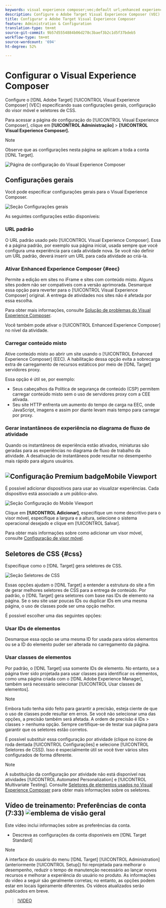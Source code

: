 ```yaml
---
keywords: visual experience composer;vec;default url;enhanced experience composer;eec;mixed content;experience snapshots;mobile viewport;css;css selectors
description: Configure o Adobe Target Visual Experience Composer (VEC) especificando suas configurações gerais, configuração do visor móvel e seletores de CSS.
title: Configurar o Adobe Target Visual Experience Composer
feature: Administration & Configuration
translation-type: tm+mt
source-git-commit: 9b57d5554884b06d278c3baef3b2c1d5f37bdeb5
workflow-type: tm+mt
source-wordcount: '694'
ht-degree: 52%

---
```



# Configurar o Visual Experience Composer

Configure o [!DNL Adobe Target] [!UICONTROL Visual Experience Composer] (VEC) especificando suas configurações gerais, configuração do visor móvel e seletores de CSS.

Para acessar a página de configuração do [!UICONTROL Visual Experience Composer], clique em **[!UICONTROL Administração]** > **[!UICONTROL Visual Experience Composer].**

>[!NOTE]
>
>Observe que as configurações nesta página se aplicam a toda a conta [!DNL Target].

![Página de configuração do Visual Experience Composer](/help/administrating-target/assets/vec.png)

## Configurações gerais

Você pode especificar configurações gerais para o Visual Experience Composer.

![Seção Configurações gerais](/help/administrating-target/assets/general-settings.png)

As seguintes configurações estão disponíveis:

### URL padrão

O URL padrão usado pelo [!UICONTROL Visual Experience Composer]. Essa é a página padrão, por exemplo sua página inicial, usada sempre que você configura uma experiência para cada atividade nova. Se você não definir um URL padrão, deverá inserir um URL para cada atividade ao criá-la.

### Ativar Enhanced Experience Composer  {#eec}

Permite a edição em sites no iFrame e sites com conteúdo misto. Alguns sites podem não ser compatíveis com a versão aprimorada. Desmarque essa opção para reverter para o [!UICONTROL Visual Experience Composer] original. A entrega de atividades nos sites não é afetada por essa escolha.

Para obter mais informações, consulte [Solução de problemas do Visual Experience Composer](/help/c-experiences/c-visual-experience-composer/r-troubleshoot-composer/troubleshoot-composer.md).

Você também pode ativar o [!UICONTROL Enhanced Experience Composer] no nível da atividade.

### Carregar conteúdo misto

Ative conteúdo misto ao abrir um site usando o [!UICONTROL Enhanced Experience Composer] (EEC). A habilitação dessa opção evita a sobrecarga extra de carregamento de recursos estáticos por meio de [!DNL Target] servidores proxy.

Essa opção é útil se, por exemplo:

* Seus cabeçalhos da Política de segurança de conteúdo (CSP) permitem carregar conteúdo misto sem o uso de servidores proxy com a CEE ativada.
* Seu site HTTP enfrenta um aumento do tempo de carga na EEC, onde JavaScript, imagens e assim por diante levam mais tempo para carregar por proxy.

### Gerar instantâneos de experiência no diagrama de fluxo de atividade

Quando os instantâneos de experiência estão ativados, miniaturas são geradas para as experiências no diagrama de fluxo de trabalho da atividade. A desativação de instantâneos pode resultar no desempenho mais rápido para alguns usuários.

## ![Configuração Premium ](/help/assets/premium.png) badgeMobile Viewport

É possível adicionar dispositivos para usar ao visualizar experiências. Cada dispositivo está associado a um público-alvo.

![Seção Configuração do Mobile Viewport](/help/administrating-target/assets/mobile-viewport-configuration.png)

Clique em **[!UICONTROL Adicionar]**, especifique um nome descritivo para o visor móvel, especifique a largura e a altura, selecione o sistema operacional desejado e clique em [!UICONTROL Salvar].

Para obter mais informações sobre como adicionar um visor móvel, consulte [Configuração de visor móvel](/help/c-experiences/c-visual-experience-composer/mobile-viewports.md).

## Seletores de CSS {#css}

Especifique como o [!DNL Target] gera seletores de CSS.

![Seção Seletores de CSS](/help/administrating-target/assets/css-selectors.png)

Essas opções ajudam o [!DNL Target] a entender a estrutura do site a fim de gerar melhores seletores de CSS para a entrega de conteúdo. Por padrão, o [!DNL Target] gera seletores com base nas IDs de elemento na página. Se o seu site usar poucas IDs ou duplicar IDs em uma mesma página, o uso de classes pode ser uma opção melhor.

É possível escolher uma das seguintes opções:

### Usar IDs de elementos

Desmarque essa opção se uma mesma ID for usada para vários elementos ou se a ID do elemento puder ser alterada no carregamento da página.

### Usar classes de elementos

Por padrão, o [!DNL Target] usa somente IDs de elemento. No entanto, se a página tiver sido projetada para usar classes para identificar os elementos, como uma página criada com o [!DNL Adobe Experience Manager], também será necessário selecionar [!UICONTROL Usar classes de elementos].

>[!NOTE]
>
>Embora tudo tenha sido feito para garantir a precisão, esteja ciente de que o uso de classes pode resultar em erros. Se você não selecionar uma das opções, a precisão também será afetada. A ordem de precisão é IDs > classes > nenhuma opção. Sempre certifique-se de testar sua página para garantir que os seletores estão corretos.

É possível substituir essa configuração por atividade (clique no ícone de roda dentada [!UICONTROL Configurações] e selecione [!UICONTROL Seletores de CSS]). Isso é especialmente útil se você tiver vários sites configurados de forma diferente.

>[!NOTE]
>
>A substituição da configuração por atividade não está disponível nas atividades [!UICONTROL Automated Personalization] e [!UICONTROL Multivariate Testing].  Consulte [Seletores de elementos usados no Visual Experience Composer](/help/c-experiences/c-visual-experience-composer/vec-selectors.md) para obter mais informações sobre os seletores.

## Vídeo de treinamento: Preferências de conta (7:33) ![emblema de visão geral](/help/assets/overview.png)

Este vídeo inclui informações sobre as preferências da conta.

* Descreva as configurações da conta disponíveis em [!DNL Target Standard]

>[!NOTE]
>
>A interface do usuário do menu [!DNL Target] [!UICONTROL Administration] (anteriormente [!UICONTROL Setup]) foi reprojetada para melhorar o desempenho, reduzir o tempo de manutenção necessário ao lançar novos recursos e melhorar a experiência do usuário no produto. As informações do vídeo a seguir são geralmente corretas; no entanto, as opções podem estar em locais ligeiramente diferentes. Os vídeos atualizados serão publicados em breve.

>[!VIDEO](https://video.tv.adobe.com/v/17379)
